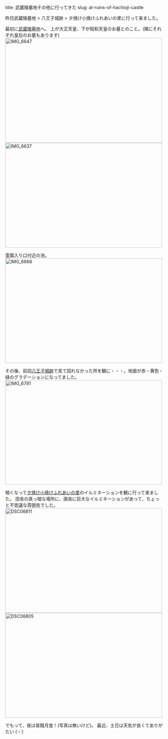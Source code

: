 title: 武蔵陵墓地その他に行ってきた
slug: at-ruins-of-hachioji-castle

昨日武蔵陵墓地 &gt; 八王子城跡 &gt; 夕焼け小焼けふれあいの里に行って来ました。

最初に[武蔵陵墓地](http://www.city.hachioji.tokyo.jp/kyoiku/rekishibunkazai/006265.html)へ。 上が大正天皇、下が昭和天皇のお墓とのこと。(隣にそれぞれ皇后のお墓もあります)<br />
<a href="http://www.flickr.com/photos/gitrhythm/6491575535/" title="IMG_6647 by gitrhythm★, on Flickr"><img src="http://farm8.staticflickr.com/7015/6491575535_58fd4efacd.jpg" width="500" height="333" alt="IMG_6647"></a>
<a href="http://www.flickr.com/photos/gitrhythm/6491574261/" title="IMG_6637 by gitrhythm★, on Flickr"><img src="http://farm8.staticflickr.com/7175/6491574261_000c779b55.jpg" width="500" height="333" alt="IMG_6637"></a>

霊園入り口付近の池。<br />
<a href="http://www.flickr.com/photos/gitrhythm/6491579727/" title="IMG_6668 by gitrhythm★, on Flickr"><img src="http://farm8.staticflickr.com/7152/6491579727_e2e209db6a.jpg" width="500" height="333" alt="IMG_6668"></a>

その後、前回[八王子城跡](http://www.city.hachioji.tokyo.jp/kyoiku/rekishibunkazai/004416.html)で見て回れなかった所を観に・・・。地面が赤・黄色・緑のグラデーションになってました。<br />
<a href="http://www.flickr.com/photos/gitrhythm/6491582153/" title="IMG_6781 by gitrhythm★, on Flickr"><img src="http://farm8.staticflickr.com/7034/6491582153_c39b522ac3.jpg" width="500" height="333" alt="IMG_6781"></a>

暗くなって[夕焼け小焼けふれあいの里](http://www.hachioji-kankokyokai.or.jp/yuyake/yuyakekoyake.htm)のイルミネーションを観に行って来ました。 田舎の真っ暗な場所に、唐突に巨大なイルミネーションがあって、ちょっと不思議な雰囲気でした。
<a href="http://www.flickr.com/photos/gitrhythm/6491571501/" title="DSC06811 by gitrhythm★, on Flickr"><img src="http://farm8.staticflickr.com/7001/6491571501_b338f05c74.jpg" width="500" height="333" alt="DSC06811"></a>
<a href="http://www.flickr.com/photos/gitrhythm/6491570957/" title="DSC06805 by gitrhythm★, on Flickr"><img src="http://farm8.staticflickr.com/7148/6491570957_2153486107.jpg" width="500" height="333" alt="DSC06805"></a>

でもって、夜は皆既月食！(写真は無いけど)。 最近、土日は天気が良くてありがたい (´ｰ`)
